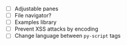 - [ ] Adjustable panes
- [ ] File navigator?
- [ ] Examples library
- [ ] Prevent XSS attacks by encoding
- [ ] Change language between `py-script` tags
